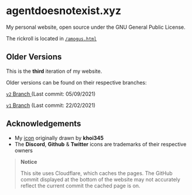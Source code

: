 # agentdoesnotexist.xyz

My personal website, open source under the GNU General Public License.

The rickroll is located in [`/amogus.html`](https://agentdoesnotexist.xyz/amogus)

## Older Versions
This is the **third** iteration of my website.

Older versions can be found on their respective branches:

[`v2` Branch ](https://github.com/agentisnotreal/agentdoesnotexist.xyz/tree/v2) (Last commit: 05/09/2021)

[`v1` Branch](https://github.com/agentisnotreal/agentdoesnotexist.xyz/tree/v1) (Last commit: 22/02/2021)

## Acknowledgements

- My [icon](https://agentdoesnotexist.xyz/src/svg/agentisnotreal.svg) originally drawn by **khoi345**
- The **Discord**, **Github** & **Twitter** icons are trademarks of their respective owners

> **Notice**
>
> This site uses Cloudflare, which caches the pages. The GitHub commit displayed at the bottom of the website may not accurately reflect the current commit the cached page is on.